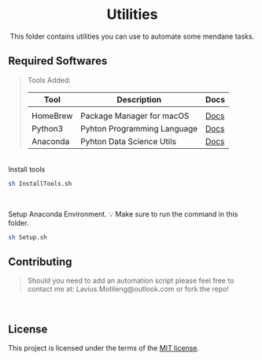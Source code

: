 <h1 align="center">Utilities</h1>
<p align="center">
    This folder contains utilities you can use to automate some mendane tasks.
</p>

## Required Softwares

<blockquote>
Tools Added:

| Tool         | Description                                 | Docs                                     |
| ------------ | ------------------------------------------- | -------------------------------          |
|                                 |
| HomeBrew     | Package Manager for macOS                   | [Docs](https://brew.sh/)                 |
| Python3      | Pyhton Programming Language                 | [Docs](https://www.python.org/downloads) |
| Anaconda     | Pyhton Data Science Utils                   | [Docs](https://www.anaconda.com)         |

</blockquote>
<br>
Install tools

```bash
sh InstallTools.sh
```
<br>

Setup Anaconda Environment. 💡 Make sure to run the command in this folder.

```bash
sh Setup.sh
```

## Contributing
<blockquote>
<p>
Should you need to add an automation script please feel free to contact me at:
Lavius.Motileng@outlook.com or fork the repo!
<br>
</p>
</blockquote>

<br>

## License

This project is licensed under the terms of the
[MIT license](/LICENSE).
